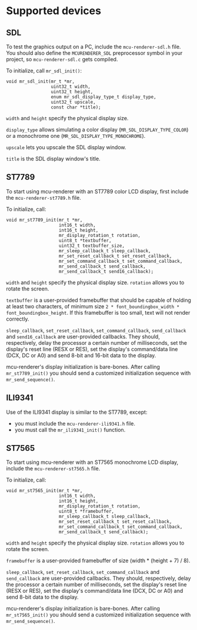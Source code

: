 # Supported devices

## SDL

To test the graphics output on a PC, include the `mcu-renderer-sdl.h` file. You should also define the `MCURENDERER_SDL` preprocessor symbol in your project, so `mcu-renderer-sdl.c` gets compiled.

To initialize, call `mr_sdl_init()`:

    void mr_sdl_init(mr_t *mr,
                     uint32_t width,
                     uint32_t height,
                     enum mr_sdl_display_type_t display_type,
                     uint32_t upscale,
                     const char *title);

`width` and `height` specify the physical display size.

`display_type` allows simulating a color display (`MR_SDL_DISPLAY_TYPE_COLOR`) or a monochrome one (`MR_SDL_DISPLAY_TYPE_MONOCHROME`).

`upscale` lets you upscale the SDL display window.

`title` is the SDL display window's title.

## ST7789

To start using mcu-renderer with an ST7789 color LCD display, first include the `mcu-renderer-st7789.h` file.

To initialize, call:

    void mr_st7789_init(mr_t *mr,
                        int16_t width,
                        int16_t height,
                        mr_display_rotation_t rotation,
                        uint8_t *textbuffer,
                        uint32_t textbuffer_size,
                        mr_sleep_callback_t sleep_callback,
                        mr_set_reset_callback_t set_reset_callback,
                        mr_set_command_callback_t set_command_callback,
                        mr_send_callback_t send_callback,
                        mr_send_callback_t send16_callback);

`width` and `height` specify the physical display size. `rotation` allows you to rotate the screen.

`textbuffer` is a user-provided framebuffer that should be capable of holding at least two characters, of minimum size `2 * font_boundingbox_width * font_boundingbox_height`. If this framebuffer is too small, text will not render correctly.

`sleep_callback`, `set_reset_callback`, `set_command_callback`, `send_callback` and `send16_callback` are user-provided callbacks. They should, respectively, delay the processor a certain number of milliseconds, set the display's reset line (RESX or RES), set the display's command/data line (DCX, DC or A0) and send 8-bit and 16-bit data to the display.

 mcu-renderer's display initialization is bare-bones. After calling `mr_st7789_init()` you should send a customized initialization sequence with `mr_send_sequence()`.

## ILI9341

Use of the ILI9341 display is similar to the ST7789, except:

* you must include the `mcu-renderer-ili9341.h` file.
* you must call the `mr_ili9341_init()` function.

## ST7565

To start using mcu-renderer with an ST7565 monochrome LCD display, include the `mcu-renderer-st7565.h` file.

To initialize, call:

    void mr_st7565_init(mr_t *mr,
                        int16_t width,
                        int16_t height,
                        mr_display_rotation_t rotation,
                        uint8_t *framebuffer,
                        mr_sleep_callback_t sleep_callback,
                        mr_set_reset_callback_t set_reset_callback,
                        mr_set_command_callback_t set_command_callback,
                        mr_send_callback_t send_callback);

`width` and `height` specify the physical display size. `rotation` allows you to rotate the screen.

`framebuffer` is a user-provided framebuffer of size (width * (height + 7) / 8).

`sleep_callback`, `set_reset_callback`, `set_command_callback` and `send_callback` are user-provided callbacks. They should, respectively, delay the processor a certain number of milliseconds, set the display's reset line (RESX or RES), set the display's command/data line (DCX, DC or A0) and send 8-bit data to the display.

mcu-renderer's display initialization is bare-bones. After calling `mr_st7565_init()` you should send a customized initialization sequence with `mr_send_sequence()`.
